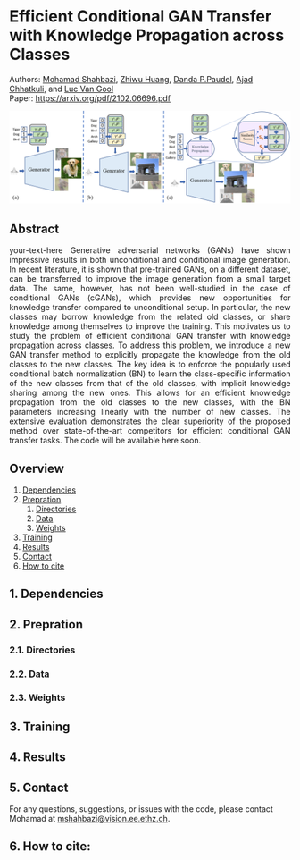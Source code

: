 # Efficient Conditional GAN Transfer with Knowledge Propagation across Classes
Authors: [Mohamad Shahbazi](https://people.ee.ethz.ch/~mshahbazi/), [Zhiwu Huang](https://zhiwu-huang.github.io/), [Danda P.Paudel](https://people.ee.ethz.ch/~paudeld/), [Ajad Chhatkuli](https://scholar.google.ch/citations?hl=en&user=3BHMHU4AAAAJ), and [Luc Van Gool](https://scholar.google.ch/citations?hl=en&user=TwMib_QAAAAJ)
<br> Paper: https://arxiv.org/pdf/2102.06696.pdf

![alt text](images/concept.png)


## Abstract
<p style="text-align: justify"> your-text-here 
Generative adversarial networks (GANs) have shown impressive results in both unconditional and conditional image generation. In recent literature, it is shown that pre-trained GANs, on a different dataset, can be transferred to improve the image generation from a small target data. The same, however, has not been well-studied in the case of conditional GANs (cGANs), which provides new opportunities for knowledge transfer compared to unconditional setup. In particular, the new classes may borrow knowledge from the related old classes, or share knowledge among themselves to improve the training. This motivates us to study the problem of efficient conditional GAN transfer with knowledge propagation across classes. To address this problem, we introduce a new GAN transfer method to explicitly propagate the knowledge from the old classes to the new classes. The key idea is to enforce the popularly used conditional batch normalization (BN) to learn the class-specific information of the new classes from that of the old classes, with implicit knowledge sharing among the new ones. This allows for an efficient knowledge propagation from the old classes to the new classes, with the BN parameters increasing linearly with the number of new classes. The extensive evaluation demonstrates the clear superiority of the proposed method over state-of-the-art competitors for efficient conditional GAN transfer tasks. 
The code will be available here soon.
</p>

## Overview
<ol>
  <li><a href="https://github.com/mshahbazi72/cGANTransfer/blob/main/README.md#1-dependencies">Dependencies</a></li>
  <li><a href="https://github.com/mshahbazi72/cGANTransfer/blob/main/README.md#2-prepration">Prepration</a>
    <ol>
      <li><a href="https://github.com/mshahbazi72/cGANTransfer/blob/main/README.md#21-directories">Directories</a></li>
      <li><a href="https://github.com/mshahbazi72/cGANTransfer/blob/main/README.md#22-data">Data</a></li>
      <li><a href="https://github.com/mshahbazi72/cGANTransfer/blob/main/README.md#23-weights">Weights</a></li>
    </ol>
  </li>
  <li><a href="https://github.com/mshahbazi72/cGANTransfer/blob/main/README.md#3-training">Training</a></li>
  <li><a href="https://github.com/mshahbazi72/cGANTransfer/blob/main/README.md#4-results">Results</a></li>
  <li><a href="https://github.com/mshahbazi72/cGANTransfer/blob/main/README.md#5-contact">Contact</a></li>
  <li><a href="https://github.com/mshahbazi72/cGANTransfer/blob/main/README.md#6-how-to-cite">How to cite</a></li>
</ol>

## 1. Dependencies


## 2. Prepration
### 2.1. Directories
### 2.2. Data
### 2.3. Weights

## 3. Training


## 4. Results

## 5. Contact
For any questions, suggestions, or issues with the code, please contact Mohamad at <a>mshahbazi@vision.ee.ethz.ch</a>.

## 6. How to cite:





